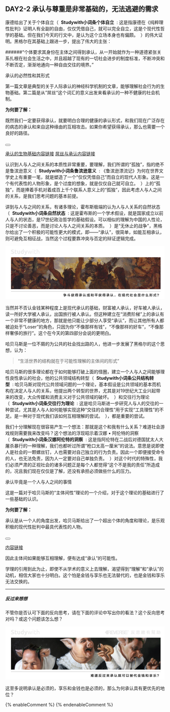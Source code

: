 ## DAY2-2 承认与尊重是非常基础的，无法逃避的需求

康德给出了关于个体自立（&nbsp;&nbsp;**Studywith小词条个体自立**&nbsp;&nbsp;:&nbsp;这是指康德在《纯粹理性批判》证明人有全副的自由，仅仅凭借自己，就可以完全自立，这是个现代性哲学的基础。但在我们今天的行文中，是认为这个立场本身也有偏颇。&nbsp;&nbsp;）的伟大证明。黑格尔在其基础上跟进一步，提出了伟大的主张：

######“个体要求其身份在主体之间得到承认，从一开始就作为一种道德紧张关系扎根在社会生活之中，并且超越了现有的一切社会进步的制度标准，不断冲突和不断否定，渐渐地通向一种自由交往的境界。”

<!--sec data-title="Studywith知识链接" data-id="section26" data-show=true ces-->

承认的必然性和其形式

第一篇文章是典型的关于人际承认的神经科学机制的文章，能够理解社会行为的生物基础。第二篇是从”屌丝“这个词汇的意义出发来看承认的一种不健康的社会机制。

**为何要了解：**

既然我们一定要获得承认，就要明白合理的健康的承认形式，和我们现在广泛存在的病态的承认和来自这种缘由的互相攻击。如果你希望获得承认，那么也需要一个良好的路径。

<button class="section" target="section27" show="展开具体内容" hide="收起具体内容" ></button>

<!--endsec-->

<!--sec data-title="链接内容" aria-expanded="false" data-id="section27" data-show=false ces-->

[承认的生物基础内容链接](https://www.jiqizhixin.com/articles/2016-05-16-2)  [屌丝与承认内容链接](http://www.aisixiang.com/data/63754.html)

<!--endsec-->

认识到人与人之间关系的本质性非常重要，要理解，我们所谓的“孤独”，指的绝不是鲁滨逊意义（&nbsp;&nbsp;**Studywith小词条鲁滨逊意义**&nbsp;&nbsp;:&nbsp;《鲁滨逊漂流记》为何在世界文学史上有重要一笔，就是塑造了一个“仅仅凭借自己”而自立的现代人形象。这是一个有代表性的人物形象，是个过度的想象，就是仅仅自己就可自立。&nbsp;&nbsp;）上的“孤独”，而是捧着手机对着成百上千个联系人意义上的“孤独”，因此考虑人与人之间的关系，是我们思考问题的基本前提。

讲到与人与之间的关系，有诸多理论，霍布斯极端的认为人与人关系的自然状态（&nbsp;&nbsp;**Studywith小词条自然状态**&nbsp;&nbsp;:&nbsp;这是霍布斯的一个学术假设，就是国家成立以前人与人的状态，是17世纪政治哲学的基础假设。可以相似的理解为中国的人性论，只是不讨论善恶，而是讨论人与人之间关系的本质。&nbsp;&nbsp;）是“无休止的战争”，黑格尔给出了一个积极的可能性更大的模式，即——“承认”，很简单，如能互相承认，则可避免互相征战，当然这个过程要靠冲突与否定的辩证逻辑完成。

![](/assets/11.jpg)

当然并不否认金钱某种程度上是现代承认的基础，财富被人承认，好车被人承认，读一所好大学被人承认，出国旅行被人承认。但这种建立在“消费阶梯”上的承认有一个非常不健康的地方，那就是他只能让少部分人享受“承认”，而让其他所有人都被迫处于“Loser”的角色，只因为你“不像那样有钱”，“不像那样的好车”，“不像那样奢侈的旅行”。这个在今天的第四部分会说的更明白。

哈贝马斯是一位不屑的为公共的社会找出路的人，他进一步发展了黑格尔的这个思想，认为：

> “生活世界的结构就在于可能性理解的主体间的形式”

哈贝马斯的很多理论都在于如何能够打破上面的怪圈，建立一个人与人之间能够理性良性承认的社会，他的公共领域结构转型（&nbsp;&nbsp;**Studywith小词条公共结构转型**&nbsp;&nbsp;:&nbsp;哈贝马斯对现代公共领域问题的一个理论，基本假设是公共领域的基本而机构在决定人与人的关系，他提出两个转型的世界，尤其是对19世纪大工业兴起带来的改变，大众传媒和消费主义对于公共领域的破坏。&nbsp;&nbsp;）和交往行为理论（&nbsp;&nbsp;**Studywith小词条交往行为理论**&nbsp;&nbsp;:&nbsp;这是哈贝马斯进一步研究人与人的交往的一种尝试，尤其是人与人如何能够实现这种“交往的合理性”用于实现“工具理性”的不足。是一种对于现代我们该如何互相理解的尝试。&nbsp;&nbsp;），都是重要的尝试。

我们十分理解现在很容易产生一个想法：那就是这个和我有什么关系？难道社会游戏规则需要我来改变吗？这个想法的浮现昭示着汉娜 • 阿伦特的洞察（&nbsp;&nbsp;**Studywith小词条汉娜阿伦特的洞察**&nbsp;&nbsp;:&nbsp;这是指阿伦特在二战后对德国犹太人大屠杀暴行的一种理解，我们也都听过所谓“枪口太高一厘米”的说法。意思是说即使人是社会的一颗螺丝钉，人也需要对自己独立的行为负责。因此一个即便接受命令的人，也无法免责，因为人一定要对自己单独负责。&nbsp;&nbsp;）对这个时代的特殊性，我们必须严肃的正视社会的诸多问题正是每个人都觉得“这个不是我的责任”所造成的，况且我们现在仅仅是了解，还没有承担必须做些什么的压力。

<!--sec data-title="Studywith知识链接" data-id="section28" data-show=true ces-->

承认毕竟是一个人与人之间的事情

这是一篇对于哈贝马斯的“主体间性”理论的一个介绍，对于这个理论的基础进行了一些基础的认识。

**为何要了解：**

承认是从一个人的角度出发，哈贝马斯给出了一个超出个体的角度和理论，是乐观积极的现代性批判中最具代表性的人物。

<button class="section" target="section29" show="展开具体内容" hide="收起具体内容" ></button>

<!--endsec-->

<!--sec data-title="链接内容" aria-expanded="false" data-id="section29" data-show=false ces-->

[内容链接](http://www.aisixiang.com/data/26030.html)

<!--endsec-->

因此主体间如果能够互相理解，便有达成“承认”的可能性。

学理的引用到此为止，即使不从学术的意义上去理解，渴望得到“理解”和“承认”的动机，相信大家也十分明白。这个怕是金钱与享乐也无法替代的，也是金钱和享乐无法交换的。

---

##### 反过来想想

不管你是否认可下面的反向思考，请在下面的评论中写出你的看法？这个反向思考对吗？或这个问题该怎么想？

![](/assets/32.jpg)

这至多说明承认是必须的，享乐和金钱也是必须的，那么为何承认具有更优先的地位？

{% enableComment %}
{% endenableComment %}

